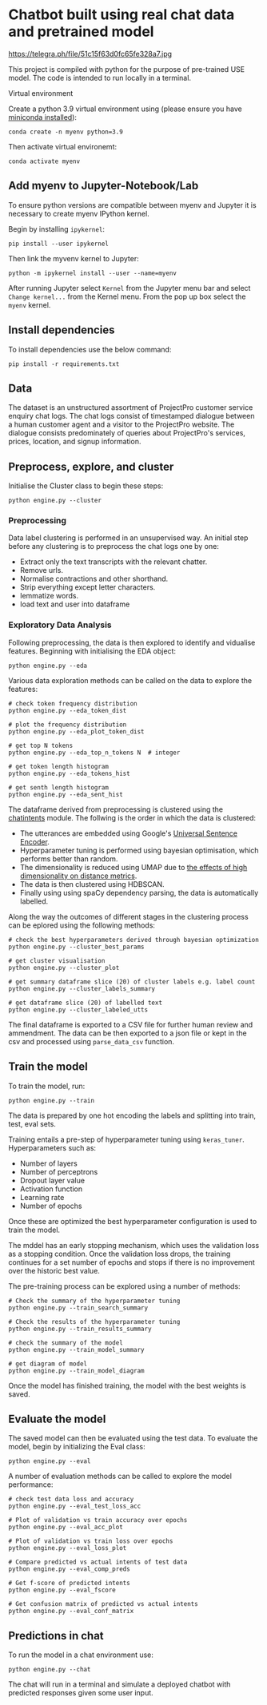 # Chatbot built using real chat data and pretrained model

https://telegra.ph/file/51c15f63d0fc65fe328a7.jpg

This project is compiled with python for the purpose of  pre-trained USE model. The code is intended to run locally in a terminal.

Virtual environment

Create a python 3.9 virtual environment using (please ensure you have [miniconda installed](https://conda.io/projects/conda/en/latest/user-guide/install/linux.html)):

```
conda create -n myenv python=3.9
```

Then activate virtual environemt:

```
conda activate myenv
```

## Add myenv to Jupyter-Notebook/Lab

To ensure python versions are compatible between myenv and Jupyter it is necessary to create myenv IPython kernel.

Begin by installing `ipykernel`:

```
pip install --user ipykernel
```

Then link the myvenv kernel to Jupyter:

```
python -m ipykernel install --user --name=myenv
```

After running Jupyter select `Kernel` from the Jupyter menu bar and select `Change kernel...` from the Kernel menu. From the pop up box select the `myenv` kernel.

## Install dependencies

To install dependencies use the below command:

```
pip install -r requirements.txt
```

## Data

The dataset is an unstructured assortment of ProjectPro customer service enquiry chat logs. The chat logs consist of timestamped dialogue between a human customer agent and a visitor to the ProjectPro website. The dialogue consists predominately of queries about ProjectPro's services, prices, location, and signup information.

## Preprocess, explore, and cluster

Initialise the Cluster class to begin these steps:

```
python engine.py --cluster
```

### Preprocessing

Data label clustering is performed in an unsupervised way. An initial step before any clustering is to preprocess the chat logs one by one:

* Extract only the text transcripts with the relevant chatter.
* Remove urls.
* Normalise contractions and other shorthand.
* Strip everything except letter characters.
* lemmatize words.
* load text and user into dataframe

### Exploratory Data Analysis

Following preprocessing, the data is then explored to identify and vidualise features. Beginning with initialising the EDA object:

```
python engine.py --eda
```

Various data exploration methods can be called on the data to explore the features:

```
# check token frequency distribution
python engine.py --eda_token_dist

# plot the frequency distribution
python engine.py --eda_plot_token_dist

# get top N tokens
python engine.py --eda_top_n_tokens N  # integer

# get token length histogram
python engine.py --eda_tokens_hist

# get senth length histogram
python engine.py --eda_sent_hist
```

The dataframe derived from preprocessing is clustered using the [chatintents](https://github.com/dborrelli/chat-intents) module. The follwing is the order in which the data is clustered:

* The utterances are embedded using Google's [Universal Sentence Encoder](https://static.googleusercontent.com/media/research.google.com/en//pubs/archive/46808.pdf).
* Hyperparameter tuning is performed using bayesian optimisation, which performs better than random.
* The dimensionality is reduced using UMAP due to [the effects of high dimensionality on distance metrics](https://bib.dbvis.de/uploadedFiles/155.pdf).
* The data is then clustered using HDBSCAN.
* Finally using using spaCy dependency parsing, the data is automatically labelled.

Along the way the outcomes of different stages in the clustering process can be eplored using the following methods:

```
# check the best hyperparameters derived through bayesian optimization
python engine.py --cluster_best_params

# get cluster visualisation
python engine.py --cluster_plot

# get summary dataframe slice (20) of cluster labels e.g. label count
python engine.py --cluster_labels_summary

# get dataframe slice (20) of labelled text
python engine.py --cluster_labeled_utts
```

The final dataframe is exported to a CSV file for further human review and ammendment. The data can be then exported to a json file or kept in the csv and processed using `parse_data_csv` function.

## Train the model

To train the model, run:

```
python engine.py --train
```

The data is prepared by one hot encoding the labels and splitting into train, test, eval sets.

Training entails a pre-step of hyperparameter tuning using `keras_tuner`. Hyperparameters such as:

* Number of layers
* Number of perceptrons
* Dropout layer value
* Activation function
* Learning rate
* Number of epochs

Once these are optimized the best hyperparameter configuration is used to train the model.

The mddel has an early stopping mechanism, which uses the validation loss as a stopping condition. Once the validation loss drops, the training continues for a set number of epochs and stops if there is no improvement over the historic best value.

The pre-training process can be explored using a number of methods:

```
# Check the summary of the hyperparameter tuning
python engine.py --train_search_summary

# Check the results of the hyperparameter tuning
python engine.py --train_results_summary

# check the summary of the model
python engine.py --train_model_summary

# get diagram of model
python engine.py --train_model_diagram
```

Once the model has finished training, the model with the best weights is saved.

## Evaluate the model

The saved model can then be evaluated using the test data. To evaluate the model, begin by initializing the Eval class:

```
python engine.py --eval
```

A number of evaluation methods can be called to explore the model performance:

```
# check test data loss and accuracy
python engine.py --eval_test_loss_acc

# Plot of validation vs train accuracy over epochs
python engine.py --eval_acc_plot

# Plot of validation vs train loss over epochs
python engine.py --eval_loss_plot

# Compare predicted vs actual intents of test data
python engine.py --eval_comp_preds

# Get f-score of predicted intents
python engine.py --eval_fscore

# Get confusion matrix of predicted vs actual intents
python engine.py --eval_conf_matrix
```

## Predictions in chat

To run the model in a chat environment use:

```
python engine.py --chat
```

The chat will run in a terminal and simulate a deployed chatbot with predicted responses given some user input.
